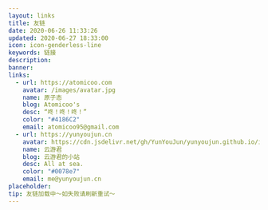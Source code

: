 ```yaml
---
layout: links
title: 友链
date: 2020-06-26 11:33:26
updated: 2020-06-27 18:33:00
icon: icon-genderless-line
keywords: 链接
description:
banner:
links:
  - url: https://atomicoo.com
    avatar: /images/avatar.jpg
    name: 原子态
    blog: Atomicoo's
    desc: “咚！咚！咚！”
    color: "#4186C2"
    email: atomicoo95@gmail.com
  - url: https://yunyoujun.cn
    avatar: https://cdn.jsdelivr.net/gh/YunYouJun/yunyoujun.github.io/images/avatar.jpg
    name: 云游君
    blog: 云游君的小站
    desc: All at sea.
    color: "#0078e7"
    email: me@yunyoujun.cn
placeholder:
tip: 友链加载中～如失败请刷新重试～
---
```

